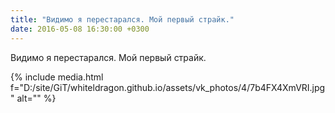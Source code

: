```yaml
---
title: "Видимо я перестарался. Мой первый страйк."
date: 2016-05-08 16:30:00 +0300
---
```


Видимо я перестарался. Мой первый страйк.

{% include media.html f="D:/site/GiT/whiteldragon.github.io/assets/vk_photos/4/7b4FX4XmVRI.jpg" alt="" %}
